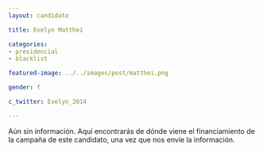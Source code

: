 ```yaml
---
layout: candidato

title: Evelyn Matthei

categories: 
- presidencial
- blacklist

featured-image: ../../images/post/matthei.png

gender: f

c_twitter: Evelyn_2014

---
```


Aún sin información. Aquí encontrarás de dónde viene el financiamiento de la campaña de este candidato, una vez que nos envíe la información.

